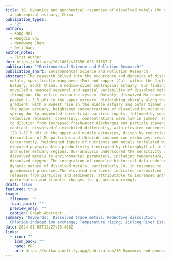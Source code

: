 ```yaml
---
title: 10. Dynamics and geochemical responses of dissolved metals (Mn and Cu) in
  a subtropical estuary, China
publication_types:
  - "2"
authors:
  - Kang Mei
  - Mengqiu Shi
  - Nengwang Chen
  - Deli Wang
author_notes:
  - First Author
doi: https://doi.org/10.1007/s11356-023-31387-7
publication: "*Environmental Science and Pollution Research*"
publication_short: Environmental Science and Pollution Research
abstract: The research delved into the occurrence and dynamics of dissolved
  metals, specifically manganese (Mn) and copper (Cu), within the Jiulong River
  Estuary, South China, a medium-sized subtropical estuary. Our findings
  unveiled a nuanced seasonal and spatial variability of dissolved metals
  throughout the entire estuarine system. Notably, dissolved Mn concentrations
  peaked (~ 3.5 μM) in the upper estuary, diminishing sharply along the salinity
  gradient, with a modest rise in the middle estuary and outer Xiamen Bay. In
  the upper estuary, heightened concentrations of dissolved Mn occurred in
  spring due to augmented terrestrial particle inputs, followed by suboxically
  reductive releases; conversely, concentrations were low in summer, attributed
  to dilution from increased freshwater discharges and particle scavenging. In
  contrast, dissolved Cu exhibited differently, with elevated concentrations
  (29.2–37.5 nM) in the upper and middle estuaries, driven by reductive
  dissolution of Mn particles and chloride-induced ion exchanges, respectively.
  Concurrently, heightened inputs of nutrients and metals correlated with
  elevated phytoplankton productivity (indicated by chlorophyll a) in the upper
  and outer estuary regions. Our analysis underscored the sensitivity of
  dissolved metals to environmental parameters, including temperature, pH, and
  dissolved oxygen. The integration of compiled historical data underscored the
  dynamic nature of dissolved metals, particularly Cu, in response to
  geochemical processes.The elevated ion levels indicated intensified ion
  releases from particles and sediments, attributable to increased anthropogenic
  perturbation and climatic changes (e. g. ocean warming).
draft: false
featured: true
image:
  filename: ""
  focal_point: ""
  preview_only: ""
  caption: Graph Abstract
summary: "Keywords:  Dissolved trace metals; Reductive dissolution;
  Chloride-induced ion exchange; Temperature rising; Jiulong River Estuary"
date: 2024-01-05T12:27:15.466Z
links:
  - icon: ""
    icon_pack: ""
    name: PDF
    url: https://meikang.netlify.app/publication/10-Dynamics-and-geochemical-responses-of-dissolved-metals-Mn-and-Cu-in-a-subtropical-estuary-China/2023_meikang_ESPR_Dynamics_and_geochemical_responses_of_dissolved_me.pdf
---
```

